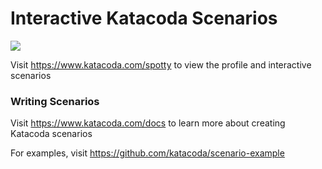 # Interactive Katacoda Scenarios

[![](http://shields.katacoda.com/katacoda/spotty/count.svg)](https://www.katacoda.com/spotty "Get your profile on Katacoda.com")

Visit https://www.katacoda.com/spotty to view the profile and interactive scenarios

### Writing Scenarios
Visit https://www.katacoda.com/docs to learn more about creating Katacoda scenarios

For examples, visit https://github.com/katacoda/scenario-example
